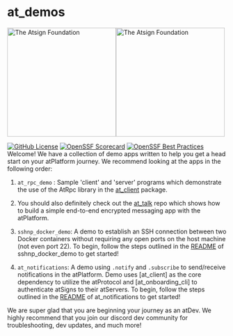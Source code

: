 # at_demos

<a href="https://atsign.com#gh-light-mode-only"><img width=250px src="https://atsign.com/wp-content/uploads/2022/05/atsign-logo-horizontal-color2022.svg#gh-light-mode-only" alt="The Atsign Foundation"></a><a href="https://atsign.com#gh-dark-mode-only"><img width=250px src="https://atsign.com/wp-content/uploads/2023/08/atsign-logo-horizontal-reverse2022-Color.svg#gh-dark-mode-only" alt="The Atsign Foundation"></a>


[![GitHub License](https://img.shields.io/badge/license-BSD3-blue.svg)](./LICENSE)
[![OpenSSF Scorecard](https://api.securityscorecards.dev/projects/github.com/atsign-foundation/at_demos/badge)](https://api.securityscorecards.dev/projects/github.com/atsign-foundation/at_demos)
[![OpenSSF Best Practices](https://www.bestpractices.dev/projects/8110/badge)](https://www.bestpractices.dev/projects/8110)
Welcome! We have a collection of demo apps written to help you get a head start
on your atPlatform journey. We recommend looking at the apps in the following
order:

1. `at_rpc_demo` : Sample 'client' and 'server' programs which demonstrate
   the use of the AtRpc library in the
   [at_client](https://pub.dev/packages/at_client) package.

2. You should also definitely check out the
   [at_talk](https://github.com/atsign-foundation/at_talk) repo which
   shows how to build a simple end-to-end encrypted messaging app with the
   atPlatform.

3. `sshnp_docker_demo`: A demo to establish an SSH connection between two Docker
   containers without requiring any open ports on the host machine (not even
   port 22). To begin, follow the steps outlined in
   the [README](./sshnp_docker_demo/README.md) of sshnp_docker_demo to get
   started!

4. `at_notifications`: A demo using `.notify` and `.subscribe` to send/receive
   notifications in the atPlatform. Demo uses [at_client] as the core dependency
   to utilize the atProtocol and [at_onboarding_cli] to authenticate atSigns to
   their atServers. To begin, follow the steps outlined in
   the [README](./at_notifications/README.md) of at_notifications to get
   started!

We are super glad that you are beginning your journey as an atDev. We highly
recommend that you join our discord dev community for troubleshooting, dev
updates, and much more!
